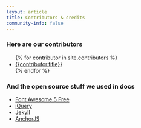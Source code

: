 ```yaml
---
layout: article
title: Contributors & credits
community-info: false
---
```


<div class="contributions">

  <h3>Here are our contributors</h3>

  <ul>
  {% for contributor in site.contributors %}
    <li><a href="{{contributor.url | prepend: site.baseurl}}">{{contributor.title}}</a></li>
  {% endfor %}
  </ul>

  <h3> And the open source stuff we used in docs </h3>

  <ul>
    <li><a href="https://fontawesome.com/">Font Awesome 5 Free</a></li>
    <li><a href="https://jquery.com/">jQuery</a></li>
    <li><a href="https://jekyllrb.com/">Jekyll</a></li>
    <li><a href="https://www.bryanbraun.com/anchorjs/">AnchorJS</a></li>
  </ul>

</div>